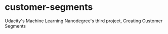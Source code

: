 # customer-segments
Udacity's Machine Learning Nanodegree's third project, Creating Customer Segments
